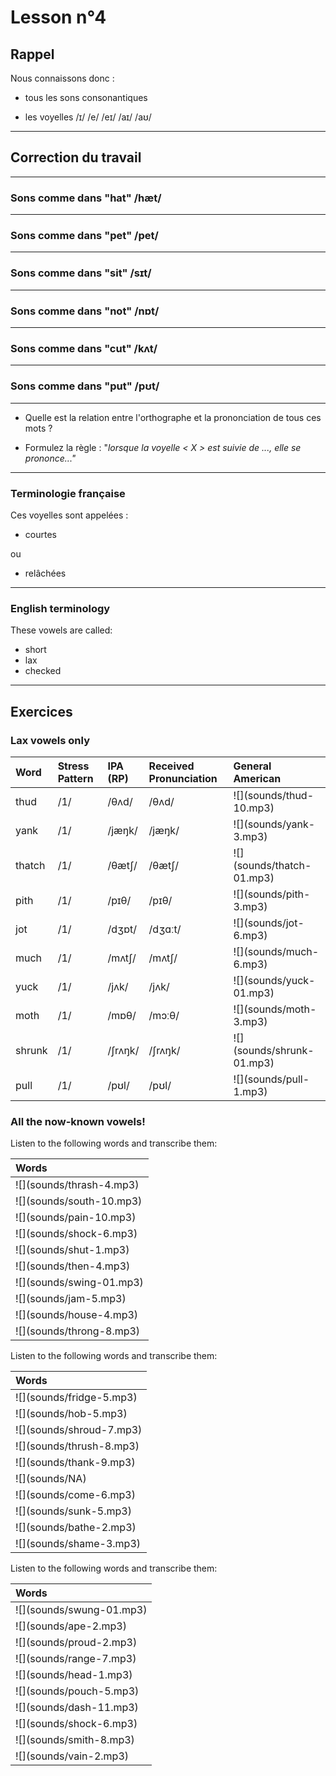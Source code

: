 # Lesson n°4



## Rappel

Nous connaissons donc :

* tous les sons consonantiques

* les voyelles /ɪ/ /e/ /eɪ/ /aɪ/ /aʊ/

---

## Correction du travail

---

### Sons comme dans "hat" /hæt/



---

### Sons comme dans "pet" /pet/
 


---

### Sons comme dans "sit" /sɪt/
 


---

### Sons comme dans "not" /nɒt/
 


---

### Sons comme dans "cut" /kʌt/
 


---

### Sons comme dans "put" /pʊt/
 


---

* Quelle est la relation entre l'orthographe et la prononciation de tous ces mots ?

* Formulez la règle : "*lorsque la voyelle < X > est suivie de ..., elle se prononce..."*

---

### Terminologie française

Ces voyelles sont appelées :

* courtes

ou

* relâchées

---

### English terminology

These vowels are called:

* short
* lax
* checked

---

## Exercices

### Lax vowels only

<table class="table table-striped table-hover table-condensed table-responsive" style="margin-left: auto; margin-right: auto;">
 <thead>
  <tr>
   <th style="text-align:left;"> Word </th>
   <th style="text-align:left;"> Stress Pattern </th>
   <th style="text-align:left;"> IPA (RP) </th>
   <th style="text-align:left;"> Received Pronunciation </th>
   <th style="text-align:left;"> General American </th>
  </tr>
 </thead>
<tbody>
  <tr>
   <td style="text-align:left;"> thud </td>
   <td style="text-align:left;"> /1/ </td>
   <td style="text-align:left;"> /θʌd/ </td>
   <td style="text-align:left;"> /θʌd/ </td>
   <td style="text-align:left;"> ![](sounds/thud-10.mp3) </td>
  </tr>
  <tr>
   <td style="text-align:left;"> yank </td>
   <td style="text-align:left;"> /1/ </td>
   <td style="text-align:left;"> /jæŋk/ </td>
   <td style="text-align:left;"> /jæŋk/ </td>
   <td style="text-align:left;"> ![](sounds/yank-3.mp3) </td>
  </tr>
  <tr>
   <td style="text-align:left;"> thatch </td>
   <td style="text-align:left;"> /1/ </td>
   <td style="text-align:left;"> /θætʃ/ </td>
   <td style="text-align:left;"> /θætʃ/ </td>
   <td style="text-align:left;"> ![](sounds/thatch-01.mp3) </td>
  </tr>
  <tr>
   <td style="text-align:left;"> pith </td>
   <td style="text-align:left;"> /1/ </td>
   <td style="text-align:left;"> /pɪθ/ </td>
   <td style="text-align:left;"> /pɪθ/ </td>
   <td style="text-align:left;"> ![](sounds/pith-3.mp3) </td>
  </tr>
  <tr>
   <td style="text-align:left;"> jot </td>
   <td style="text-align:left;"> /1/ </td>
   <td style="text-align:left;"> /dʒɒt/ </td>
   <td style="text-align:left;"> /dʒɑːt/ </td>
   <td style="text-align:left;"> ![](sounds/jot-6.mp3) </td>
  </tr>
  <tr>
   <td style="text-align:left;"> much </td>
   <td style="text-align:left;"> /1/ </td>
   <td style="text-align:left;"> /mʌtʃ/ </td>
   <td style="text-align:left;"> /mʌtʃ/ </td>
   <td style="text-align:left;"> ![](sounds/much-6.mp3) </td>
  </tr>
  <tr>
   <td style="text-align:left;"> yuck </td>
   <td style="text-align:left;"> /1/ </td>
   <td style="text-align:left;"> /jʌk/ </td>
   <td style="text-align:left;"> /jʌk/ </td>
   <td style="text-align:left;"> ![](sounds/yuck-01.mp3) </td>
  </tr>
  <tr>
   <td style="text-align:left;"> moth </td>
   <td style="text-align:left;"> /1/ </td>
   <td style="text-align:left;"> /mɒθ/ </td>
   <td style="text-align:left;"> /mɔːθ/ </td>
   <td style="text-align:left;"> ![](sounds/moth-3.mp3) </td>
  </tr>
  <tr>
   <td style="text-align:left;"> shrunk </td>
   <td style="text-align:left;"> /1/ </td>
   <td style="text-align:left;"> /ʃrʌŋk/ </td>
   <td style="text-align:left;"> /ʃrʌŋk/ </td>
   <td style="text-align:left;"> ![](sounds/shrunk-01.mp3) </td>
  </tr>
  <tr>
   <td style="text-align:left;"> pull </td>
   <td style="text-align:left;"> /1/ </td>
   <td style="text-align:left;"> /pʊl/ </td>
   <td style="text-align:left;"> /pʊl/ </td>
   <td style="text-align:left;"> ![](sounds/pull-1.mp3) </td>
  </tr>
</tbody>
</table>

### All the now-known vowels!

Listen to the following words and transcribe them:

<table class="table table-striped table-hover table-condensed table-responsive" style="margin-left: auto; margin-right: auto;">
 <thead>
  <tr>
   <th style="text-align:left;font-weight: bold;font-weight: bold;"> Words </th>
  </tr>
 </thead>
<tbody>
  <tr>
   <td style="text-align:left;"> ![](sounds/thrash-4.mp3) </td>
  </tr>
  <tr>
   <td style="text-align:left;"> ![](sounds/south-10.mp3) </td>
  </tr>
  <tr>
   <td style="text-align:left;"> ![](sounds/pain-10.mp3) </td>
  </tr>
  <tr>
   <td style="text-align:left;"> ![](sounds/shock-6.mp3) </td>
  </tr>
  <tr>
   <td style="text-align:left;"> ![](sounds/shut-1.mp3) </td>
  </tr>
  <tr>
   <td style="text-align:left;"> ![](sounds/then-4.mp3) </td>
  </tr>
  <tr>
   <td style="text-align:left;"> ![](sounds/swing-01.mp3) </td>
  </tr>
  <tr>
   <td style="text-align:left;"> ![](sounds/jam-5.mp3) </td>
  </tr>
  <tr>
   <td style="text-align:left;"> ![](sounds/house-4.mp3) </td>
  </tr>
  <tr>
   <td style="text-align:left;"> ![](sounds/throng-8.mp3) </td>
  </tr>
</tbody>
</table>

Listen to the following words and transcribe them:

<table class="table table-striped table-hover table-condensed table-responsive" style="margin-left: auto; margin-right: auto;">
 <thead>
  <tr>
   <th style="text-align:left;font-weight: bold;font-weight: bold;"> Words </th>
  </tr>
 </thead>
<tbody>
  <tr>
   <td style="text-align:left;"> ![](sounds/fridge-5.mp3) </td>
  </tr>
  <tr>
   <td style="text-align:left;"> ![](sounds/hob-5.mp3) </td>
  </tr>
  <tr>
   <td style="text-align:left;"> ![](sounds/shroud-7.mp3) </td>
  </tr>
  <tr>
   <td style="text-align:left;"> ![](sounds/thrush-8.mp3) </td>
  </tr>
  <tr>
   <td style="text-align:left;"> ![](sounds/thank-9.mp3) </td>
  </tr>
  <tr>
   <td style="text-align:left;"> ![](sounds/NA) </td>
  </tr>
  <tr>
   <td style="text-align:left;"> ![](sounds/come-6.mp3) </td>
  </tr>
  <tr>
   <td style="text-align:left;"> ![](sounds/sunk-5.mp3) </td>
  </tr>
  <tr>
   <td style="text-align:left;"> ![](sounds/bathe-2.mp3) </td>
  </tr>
  <tr>
   <td style="text-align:left;"> ![](sounds/shame-3.mp3) </td>
  </tr>
</tbody>
</table>

Listen to the following words and transcribe them:

<table class="table table-striped table-hover table-condensed table-responsive" style="margin-left: auto; margin-right: auto;">
 <thead>
  <tr>
   <th style="text-align:left;font-weight: bold;font-weight: bold;"> Words </th>
  </tr>
 </thead>
<tbody>
  <tr>
   <td style="text-align:left;"> ![](sounds/swung-01.mp3) </td>
  </tr>
  <tr>
   <td style="text-align:left;"> ![](sounds/ape-2.mp3) </td>
  </tr>
  <tr>
   <td style="text-align:left;"> ![](sounds/proud-2.mp3) </td>
  </tr>
  <tr>
   <td style="text-align:left;"> ![](sounds/range-7.mp3) </td>
  </tr>
  <tr>
   <td style="text-align:left;"> ![](sounds/head-1.mp3) </td>
  </tr>
  <tr>
   <td style="text-align:left;"> ![](sounds/pouch-5.mp3) </td>
  </tr>
  <tr>
   <td style="text-align:left;"> ![](sounds/dash-11.mp3) </td>
  </tr>
  <tr>
   <td style="text-align:left;"> ![](sounds/shock-6.mp3) </td>
  </tr>
  <tr>
   <td style="text-align:left;"> ![](sounds/smith-8.mp3) </td>
  </tr>
  <tr>
   <td style="text-align:left;"> ![](sounds/vain-2.mp3) </td>
  </tr>
</tbody>
</table>
